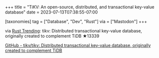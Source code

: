 +++
title = "TiKV: An open-source, distributed, and transactional key-value database"
date = 2023-07-13T07:38:55-07:00

[taxonomies]
tag = ["Database", "Dev", "Rust"]
via = ["Mastodon"]
+++

via [Rust Trending](https://botsin.space/@RustTrending/110705378500209106): tikv: Distributed transactional key-value database, originally created to complement TiDB ★13339

<!-- more -->

[GitHub - tikv/tikv: Distributed transactional key-value database, originally created to complement TiDB](https://github.com/tikv/tikv)
